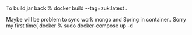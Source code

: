 # 
To build jar
back % docker build --tag=zuk:latest .

Maybe will be problem to sync work mongo and Spring in container.. Sorry my first time( 
docker % sudo docker-compose up -d
